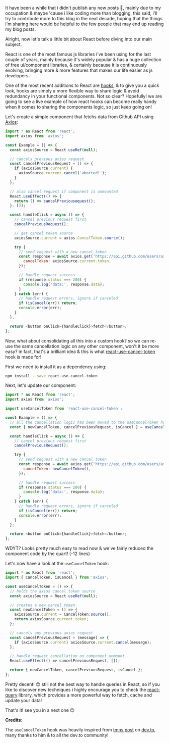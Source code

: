 It have been a while that i didn't publish any new posts 😬, mainly due to my occupation & maybe 'cause i like coding more than blogging, this said, i'll try to contribute more to this blog in the next decade, hoping that the things i'm sharing here would be helpful to the few people that may end up reading my blog posts.

Alright, now let's talk a little bit about React before diving into our main subject.

React is one of the most famous js libraries i've been using for the last couple of years, mainly because it's widely popular & has a huge collection of free ui/component libraries, & certainly because it is continuously evolving, bringing more & more features that makes our life easier as js developers.

One of the most recent additions to React are [hooks](https://reactjs.org/docs/hooks-intro.html), & to give you a quick look, hooks are simply a more flexible way to share logic & avoid redundancy in your functional components. Not so clear? Hopefully! we are going to see a live example of how react hooks can become really handy when it comes to sharing the components logic, so just keep going on!

Let's create a simple component that fetchs data from Github API using [Axios](https://axios-http.com/):

```javascript
import * as React from 'react';
import axios from 'axios';

const Example = () => {
  const axiosSource = React.useRef(null);

  // cancels previous axios request
  const cancelPreviousRequest = () => {
    if (axiosSource.current) {
      axiosSource.current.cancel('aborted!');
    }
  };

  // also cancel request if component is unmounted
  React.useEffect(() => {
    return () => cancelPreviousequest();
  }, []);

  const handleClick = async () => {
    // cancel previous request first
    cancelPreviousRequest();

    // get cancel token source
    axiosSource.current = axios.CancelToken.source();

    try {
      // send request with a new cancel token
      const response = await axios.get('https://api.github.com/users/axel-dev/repos', {
        cancelToken: axiosSource.current.token,
      });

      // handle request success
      if (response.status === 200) {
        console.log('data:', response.data);
      }
    } catch (err) {
      // handle request errors, ignore if canceled
      if (isCancel(err)) return;
      console.error(err);
    }
  };

  return <button onClick={handleClick}>fetch</button>;
};
```

Now, what about consolidating all this into a custom hook? so we can re-use the same cancellation logic on any other component, won't it be more easy? in fact, that's a brilliant idea & this is what [react-use-cancel-token](https://github.com/AXeL-dev/react-use-cancel-token) hook is made for!

First we need to install it as a dependency using:

```bash
npm install --save react-use-cancel-token
```

Next, let's update our component:

```javascript
import * as React from 'react';
import axios from 'axios';

import useCancelToken from 'react-use-cancel-token';

const Example = () => {
  // all the cancellation logic has been moved to the useCancelToken hook
  const { newCancelToken, cancelPreviousRequest, isCancel } = useCancelToken();

  const handleClick = async () => {
    // cancel previous request first
    cancelPreviousRequest();

    try {
      // send request with a new cancel token
      const response = await axios.get('https://api.github.com/users/axel-dev/repos', {
        cancelToken: newCancelToken(),
      });

      // handle request success
      if (response.status === 200) {
        console.log('data:', response.data);
      }
    } catch (err) {
      // handle request errors, ignore if canceled
      if (isCancel(err)) return;
      console.error(err);
    }
  };

  return <button onClick={handleClick}>fetch</button>;
};
```

WDYT? Looks pretty much easy to read now & we've fairly reduced the component code by the quart! (-12 lines)

Let's now have a look at the `useCancelToken` hook:

```javascript
import * as React from 'react';
import { CancelToken, isCancel } from 'axios';

const useCancelToken = () => {
  // holds the axios cancel token source
  const axiosSource = React.useRef(null);

  // creates a new cancel token
  const newCancelToken = () => {
    axiosSource.current = CancelToken.source();
    return axiosSource.current.token;
  };

  // cancels any previous axios request
  const cancelPreviousRequest = (message) => {
    if (axiosSource.current) axiosSource.current.cancel(message);
  };

  // handle request cancellation on component unmount
  React.useEffect(() => cancelPreviousRequest, []);

  return { newCancelToken, cancelPreviousRequest, isCancel };
};
```

Pretty decent! 😊 still not the best way to handle queries in React, so if you like to discover new techniques i highly encourage you to check the [react-query](https://react-query.tanstack.com/) library, which provides a more powerful way to fetch, cache and update your data!

That's it! see you in a next one 😉

**Credits**:

The `useCancelToken` hook was heavily inspired from [tmns post](https://dev.to/tmns/usecanceltoken-a-custom-react-hook-for-cancelling-axios-requests-1ia4) on [dev.to](https://dev.to/), many thanks to him & to all the dev.to community!
